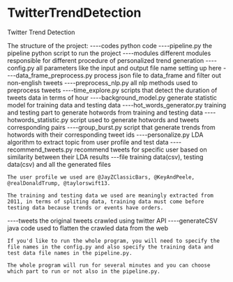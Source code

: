 # TwitterTrendDetection
Twitter Trend Detection

The structure of the project:
----codes python code
	----pipeline.py the pipeline python script to run the 		project
	----modules different modules responsible for different 	procedure of personalized trend generation
		----config.py all parameters like the input and 		output file name setting up here
		----data_frame_preprocess.py process json file to data_frame and filter out non-english tweets
		----preprocess_nlp.py all nlp methods used to 			preprocess tweets
		----time_explore.py scripts that detect the duration of tweets data in terms of hour
		----background_model.py generate statistic model 		for training data and testing data
		----hot_words_generator.py training and testing part 	 to generate hotwords from training and testing 	data
		----hotwords_statistic.py script used to generate 		hotwords and tweets corresponding pairs
		----group_burst.py script that generate trends from 	hotwords with their corresponding tweet ids
		----personalize.py LDA algorithm to extract topic from user profile and test data
		----recommend_tweets.py recommend tweets for specific user based on similarity between their LDA results
---file
	training data(csv), testing data(csv) and all the generated files

	The user profile we used are @JayZClassicBars, @KeyAndPeele, @realDonaldTrump, @taylorswift13.

	The training and testing data we used are meaningly extracted from 2011, in terms of spliting data, training data must come before testing data because trends or events have orders.
----tweets
	the original tweets crawled using twitter API
----generateCSV
	java code used to flatten the crawled data from the web

	If you'd like to run the whole program, you will need to specify the file names in the config.py and also specify the training data and test data file names in the pipeline.py. 

	The whole program will run for several minutes and you can choose which part to run or not also in the pipeline.py.